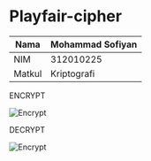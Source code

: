 # Playfair-cipher

|     Nama    |   Mohammad Sofiyan |
|-------------|--------------------|
|     NIM     |     312010225      |
|   Matkul    |    Kriptografi     |

ENCRYPT

![Encrypt](https://user-images.githubusercontent.com/72899047/199746930-ea555940-319b-431b-ad97-6b1afb6aec77.png)


DECRYPT

![Encrypt](https://user-images.githubusercontent.com/72899047/199746930-ea555940-319b-431b-ad97-6b1afb6aec77.png)
